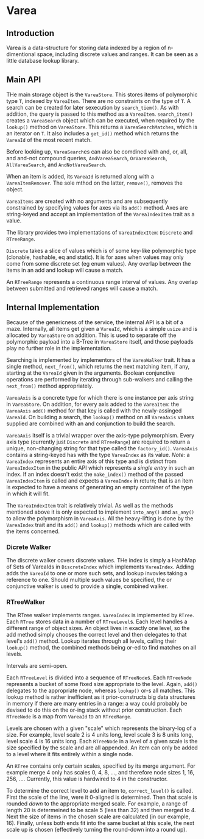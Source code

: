 # Varea

## Introduction

Varea is a data-structure for storing data indexed by a region of n-dimentional space, including discrete values and ranges. It can be seen as a little database lookup library.

## Main API

THe main storage object is the `VareaStore`. This stores items of polymorphic type `T`, indexed by `VareaItem`. There are no constraints on the type of `T`.  A search can be created for later sexecution by `search_tiem()`. As with addition, the query is passed to this method as a `VareaItem`.  `search_item()` creates a `VareaSearch` object which can be executed, when required by the `lookup()` method on `VareaStore`. This returns a `VareaSearchMatches`, which is an iterator on `T`. It also includes a `get_id()` method which returns the `VareaId` of the most recent match. 

Before looking up, `VareaSearch`es can also be comdined with and, or, all, and and-not compound queries, `AndVareaSearch`, `OrVareaSearch`, `AllVareaSearch`, and `AndNotVareaSearch`.

When an item is added, its `VareaId` is returned along with a `VareaItemRemover`. The sole mthod on the latter, `remove()`, removes the object.

`VareaItems` are created with no arguments and are subsequently constrained by specifying values for axes via its `add()` method. Axes are string-keyed and accept an implementation of the `VareaIndexItem` trait as a value.

The library provides two implementations of `VareaIndexItem`: `Discrete` and `RTreeRange`.

`Discrete` takes a slice of values which is of some key-like polymorphic type (clonable, hashable, eq and static). It is for axes when values may only come from some discrete set (eg enum values). Any overlap between the items in an add and lookup will cause a match.

An `RTreeRange` represents a continuous range interval of values. Any overlap between submitted and retrieved ranges will cause a match.

## Internal Implementation

Because of the genericness of the service, the internal API is a bit of a maze. Internally, all items get given a `VareaId`, which is a simple `usize` and is allocated by `VareaStore` on addition. This is used to separate off the polymorphic payload into a B-Tree in `VareaStore` itself, and those payloads play no further role in the implementation.

Searching is implemented by implementors of the `VareaWalker` trait. It has a single method, `next_from()`, which returns the next matching item, if any, starting at the `VareaId` given in the arguments. Boolean conjunctive operations are performed by iterating through sub-walkers and calling the `next_from()` method appropriately.

`VareaAxis` is a concrete type for which there is one instance per axis string in `VareaStore`. On addition, for every axis added to the `VareaItem`: the `VareaAxis` `add()` method for that key is called with the newly-assinged `VareaId`. On building a search, the `lookup()` method on all `VareaAxis` values supplied are combined with an and conjunction to build the search.

`VareaAxis` itself is a trivial wrapper over the axis-type polymorphism. Every axis type (currently just `Discrete` and `RTreeRange`) are required to return a unique, non-changing string for that type called the `factory_id()`. `VareaAxis` contains a string-keyed has with the type `VareaIndex` as its value. *Note:* a `VareaIndex` represents an entire axis of this type and is distinct from `VareaIndexItem` in the public API which represents a *single entry* in such an index. If an index doesn't exist the `make_index()` method of the passed `VareaIndexItem` is called and expects a `VareaIndex` in return; that is an item is expected to have a means of generating an empty container of the type in which it will fit.

The `VareaIndexItem` trait is relatively trivial. As well as the methods mentioned above it is only expected to implement `into_any()` and `as_any()` to allow the polymorphism in `VareaAxis`. All the heavy-lifting is done by the `VareaIndex` trait and its `add()` and `lookup()` methods which are called with the items concerned.

### Dicrete Walker

The discrete walker covers discrete values. THe index is simply a HashMap of Sets of VareaIds in `DiscreteIndex` which implements `VareaIndex`. Adding adds the `VareaId` to one or more such sets, and lookup invovles taking a reference to one. Should multiple such values be specified, the or conjunctive walker is used to provide a single, combined walker.

### RTreeWalker

The RTree walker implements ranges. `VareaIndex` is implemented by `RTree`. Each `RTree` stores data in a number of `RTreeLevel`s. Each level handles a different range of object sizes. An object lives in exactly one level, so the add method simply chooses the correct level and then delegates to that level's `add()` method. Lookup iterates through all levels, calling their `lookup()` method, the combined methods being or-ed to find matches on all levels.

Intervals are semi-open.

Each `RTreeLevel` is divided into a sequence of `RTreeNode`s. Each `RTreeNode` represents a bucket of some fixed size appropriate to the level. Again, `add()` delegates to the appropriate node, whereas `lookup()` or-s all matches. This lookup method is rather inefficient as it prior-constructs big data structures in memory if there are many entries in a range: a way could probably be devised to do this on the or-ing stack without prior construction. Each `RTreeNode` is a map from `VareaId` to an `RTreeRange`.

Levels are chosen with a given "scale" which represents the binary-log of a size. For example, level scale 2 is 4 units long, level scale 3 is 8 units long, level scale 4 is 16 units long. Each `RTreeNode` in a level of a given scale is the size specified by the scale and are all appended. An item can only be added to a level where it fits entirely within a single node. 

An `RTree` contains only certain scales, specified by its merge argument. For example merge 4 only has scales 0, 4, 8, ..., and therefore node sizes 1, 16, 256, .... Currently, this value is hardwired to 4 in the constructor.

To determine the correct level to add an item to, `correct_level()` is called. First the scale of the line, were it 0-aligned is determined. Then that scale is rounded *down* to the appropriate merged scale. For example, a range of length 20 is determeined to be scale 5 (less than 32) and then merged to 4. Next the size of items in the chosen scale are calculated (in our example, 16). Finally, unless both ends fit into the same bucket at this scale, the next scale up is chosen (effectively turning the round-down into a round up).